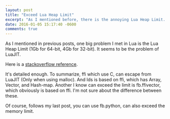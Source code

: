 ```yaml
---
layout: post
title: "Exceed Lua Heap Limit"
excerpt: "As I mentioned before, there is the annoying Lua Heap Limit. This is some solution."
date: 2016-01-05 15:17:40 -0600
comments: true
---
```


As I mentioned in previous posts, one big problem I met in Lua is the Lua Heap Limit (1Gb for 64-bit, 4Gb for 32-bit). It seems to be the problem of LuaJIT.

Here is a [stackoverflow reference](http://stackoverflow.com/questions/27015150/how-to-get-past-1gb-memory-limit-of-64-bit-luajit-on-linux).

It's detailed enough. To summarize, ffi which use C, can escape from LuaJIT (Only when using malloc). And lds is based on ffi, which has Array, Vector, and Hash-map. Another I know can exceed the limit is fb.ffivector, which obviously is based on ffi. I'm not sure about the difference between these.

Of course, follows my last post, you can use fb.python, can also exceed the memory limit.